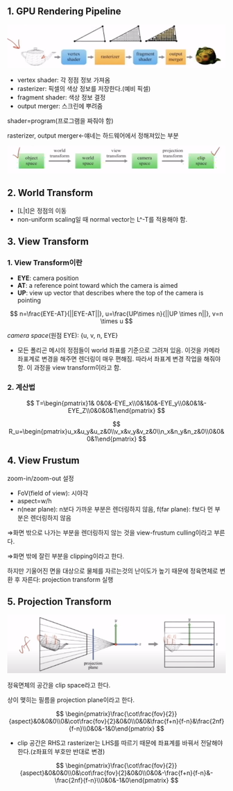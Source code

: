 ## 1. GPU Rendering Pipeline

![image.png](/lecture-notes/CH05/정점처리1.png)

- vertex shader: 각 정점 정보 가져옴
- rasterizer: 픽셀의 색상 정보를 저장한다.(예비 픽셀)
- fragment shader: 색상 정보 결정
- output merger: 스크린에 뿌려줌

shader=program(프로그램을 짜줘야 함)

rasterizer, output merger←얘네는 하드웨어에서 정해져있는 부분

![image.png](/lecture-notes/CH05/정점처리2.png)

## 2. World Transform

- [L|t]은 정점의 이동
- non-uniform scaling일 때 normal vector는 L^-T를 적용해야 함.

## 3. View Transform

### 1. View Transform이란

- **EYE**: camera position
- **AT**: a reference point toward which the camera is aimed
- **UP**: view up vector that describes where the top of the camera is pointing

$$
n=\frac{EYE-AT}{||EYE-AT||}, u=\frac{UP\times n}{||UP \times n||}, v=n \times u
$$

_camera space_(원점 EYE): {u, v, n, EYE}

- 모든 폴리곤 메시의 정점들이 world 좌표를 기준으로 그려져 있음. 이것을 카메라 좌표계로 변경을 해주면 렌더링이 매우 편해짐. 따라서 좌표계 변경 작업을 해줘야 함. 이 과정을 view transform이라고 함.

### 2. 계산법

$$
T=\begin{pmatrix}1& 0&0&-EYE_x\\0&1&0&-EYE_y\\0&0&1&-EYE_Z\\0&0&0&1\end{pmatrix}
$$

$$
R_u=\begin{pmatrix}u_x&u_y&u_z&0\\v_x&v_y&v_z&0\\n_x&n_y&n_z&0\\0&0&0&1\end{pmatrix}
$$

## 4. View Frustum

zoom-in/zoom-out 설정

- FoV(field of view): 시야각
- aspect=w/h
- n(near plane): n보다 가까운 부분은 렌더링하지 않음, f(far plane): f보다 먼 부분은 렌더링하지 않음

⇒화면 밖으로 나가는 부분을 렌더링하지 않는 것을 view-frustum culling이라고 부른다.

⇒화면 밖에 잘린 부분을 clipping이라고 한다.

하지만 기울어진 면을 대상으로 물체를 자르는것의 난이도가 높기 때문에 정육면체로 변환 후 자른다: projection transform 실행

## 5. Projection Transform

![image.png](/lecture-notes/CH05/정점처리3.png)

정육면체의 공간을 clip space라고 한다.

상이 맺히는 필름을 projection plane이라고 한다.

$$
\begin{pmatrix}\frac{\cot\frac{fov}{2}}{aspect}&0&0&0\\0&\cot\frac{fov}{2}&0&0\\0&0&\frac{f+n}{f-n}&\frac{2nf}{f-n}\\0&0&-1&0\end{pmatrix}
$$

- clip 공간은 RHS고 rasterizer는 LHS를 따르기 때문에 좌표계를 바꿔서 전달해야 한다.(z좌표의 부호만 반대로 변경)

$$
\begin{pmatrix}\frac{\cot\frac{fov}{2}}{aspect}&0&0&0\\0&\cot\frac{fov}{2}&0&0\\0&0&-\frac{f+n}{f-n}&-\frac{2nf}{f-n}\\0&0&-1&0\end{pmatrix}
$$
